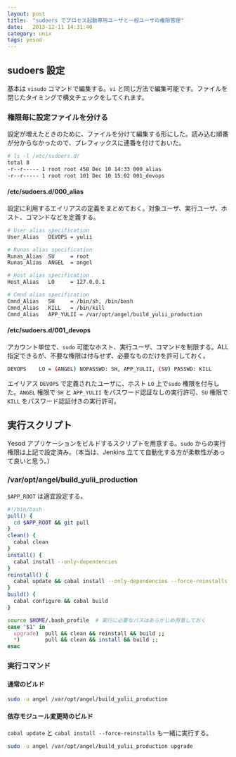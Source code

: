 ```yaml
---
layout: post
title:  "sudoers でプロセス起動専用ユーザと一般ユーザの権限管理"
date:   2013-12-11 14:31:40
category: unix
tags: yesod
---
```


## sudoers 設定

基本は `visudo` コマンドで編集する。`vi` と同じ方法で編集可能です。ファイルを閉じたタイミングで構文チェックをしてくれます。

### 権限毎に設定ファイルを分ける

設定が増えたときのために、ファイルを分けて編集する形にした。読み込む順番が分からなかったので、プレフィックスに連番を付けておいた。

```sh
# ls -l /etc/sudoers.d/
total 8
-r--r----- 1 root root 458 Dec 10 14:33 000_alias
-r--r----- 1 root root 101 Dec 10 15:02 001_devops
```

#### /etc/sudoers.d/000_alias

設定に利用するエイリアスの定義をまとめておく。対象ユーザ、実行ユーザ、ホスト、コマンドなどを定義する。

```sh
# User alias specification
User_Alias   DEVOPS = yulii

# Runas alias specification
Runas_Alias  SU     = root
Runas_Alias  ANGEL  = angel

# Host alias specification
Host_Alias   LO     = 127.0.0.1

# Cmnd alias specification
Cmnd_Alias   SH     = /bin/sh, /bin/bash
Cmnd_Alias   KILL   = /bin/kill
Cmnd_Alias   APP_YULII = /var/opt/angel/build_yulii_production
```

#### /etc/sudoers.d/001_devops

アカウント単位で、`sudo` 可能なホスト、実行ユーザ、コマンドを制限する。ALL 指定できるが、不要な権限は付与せず、必要なものだけを許可しておく。

```sh
DEVOPS    LO = (ANGEL) NOPASSWD: SH, APP_YULII, (SU) PASSWD: KILL
```

エイリアス `DEVOPS` で定義されたユーザに、ホスト `LO` 上で`sudo` 権限を付与した。`ANGEL` 権限で `SH` と `APP_YULII` をパスワード認証なしの実行許可、`SU` 権限で `KILL` をパスワード認証付きの実行許可。

## 実行スクリプト

Yesod アプリケーションをビルドするスクリプトを用意する。`sudo` からの実行権限は上記で設定済み。（本当は、Jenkins 立てて自動化する方が柔軟性があって良いと思う。）

### /var/opt/angel/build_yulii_production

`$APP_ROOT` は適宜設定する。

```sh
#!/bin/bash
pull() {
  cd $APP_ROOT && git pull
}
clean() {
  cabal clean
}
install() {
  cabal install --only-dependencies
}
reinstall() {
  cabal update && cabal install --only-dependencies --force-reinstalls
}
build() {
  cabal configure && cabal build
}

source $HOME/.bash_profile  # 実行に必要なパスはあらかじめ用意しておく
case "$1" in
  upgrade)  pull && clean && reinstall && build ;;
  *)        pull && clean && install && build ;;
esac
```

### 実行コマンド

#### 通常のビルド

```sh
sudo -u angel /var/opt/angel/build_yulii_production
```

#### 依存モジュール変更時のビルド

`cabal update` と `cabal install --force-reinstalls` も一緒に実行する。

```sh
sudo -u angel /var/opt/angel/build_yulii_production upgrade
```

